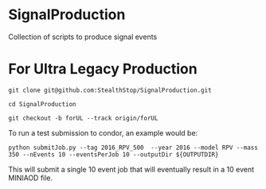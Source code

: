# SignalProduction
Collection of scripts to produce signal events

# For Ultra Legacy Production

```
git clone git@github.com:StealthStop/SignalProduction.git

cd SignalProduction

git checkout -b forUL --track origin/forUL
```

To run a test submission to condor, an example would be:

```
python submitJob.py --tag 2016_RPV_500  --year 2016 --model RPV --mass 350 --nEvents 10 --eventsPerJob 10 --outputDir ${OUTPUTDIR}
```

This will submit a single 10 event job that will eventually result in a 10 event MINIAOD file.
